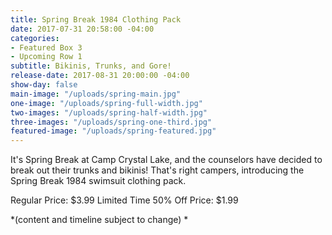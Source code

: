 ```yaml
---
title: Spring Break 1984 Clothing Pack
date: 2017-07-31 20:58:00 -04:00
categories:
- Featured Box 3
- Upcoming Row 1
subtitle: Bikinis, Trunks, and Gore!
release-date: 2017-08-31 20:00:00 -04:00
show-day: false
main-image: "/uploads/spring-main.jpg"
one-image: "/uploads/spring-full-width.jpg"
two-images: "/uploads/spring-half-width.jpg"
three-images: "/uploads/spring-one-third.jpg"
featured-image: "/uploads/spring-featured.jpg"
---
```


It's Spring Break at Camp Crystal Lake, and the counselors have decided to break out their trunks and bikinis! That's right campers, introducing the Spring Break 1984 swimsuit clothing pack.

Regular Price: $3.99
Limited Time 50% Off Price: $1.99


*(content and timeline subject to change) * 
       
